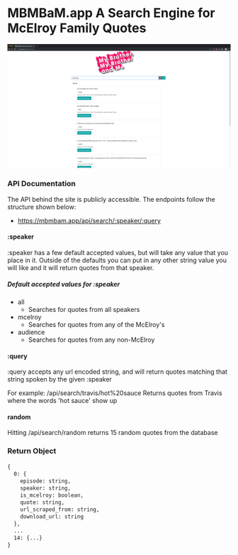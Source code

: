 #  MBMBaM.app A Search Engine for McElroy Family Quotes

![Alt text](./app/src/images/Screenshot.png?raw=true "MBMBaM Quote Search")

### API Documentation

The API behind the site is publicly accessible. The endpoints follow the structure shown below:

* https://mbmbam.app/api/search/:speaker/:query

#### :speaker

:speaker has a few default accepted values, but will take any value that you place in it. Outside of the defaults you can put in any other string value you will like and it will return quotes from that speaker.

##### Default accepted values for :speaker
* all
  * Searches for quotes from all speakers
* mcelroy
  * Searches for quotes from any of the McElroy's
* audience
  * Searches for quotes from any non-McElroy

#### :query  

:query accepts any url encoded string, and will return quotes matching that string spoken by the given :speaker

For example: /api/search/travis/hot%20sauce
Returns quotes from Travis where the words 'hot sauce' show up

#### random

Hitting /api/search/random returns 15 random quotes from the database


### Return Object
```
{
  0: {
    episode: string,
    speaker: string,
    is_mcelroy: boolean,
    quote: string,
    url_scraped_from: string,
    download_url: string
  },
  ...
  14: {...}
}
```
